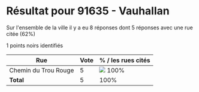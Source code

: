 # Résultat pour 91635 - Vauhallan

Sur l'ensemble de la ville il y a eu 8 réponses dont 5 réponses avec une rue citée (62%)

1 points noirs identifiés

| Rue | Vote | % / les rues cités|
|-----|------|-------------------|
| Chemin du Trou Rouge | 5 | <img src="../../img/bar_100.gif" />&nbsp;100%|
| **Total** | 5 | 100%|
